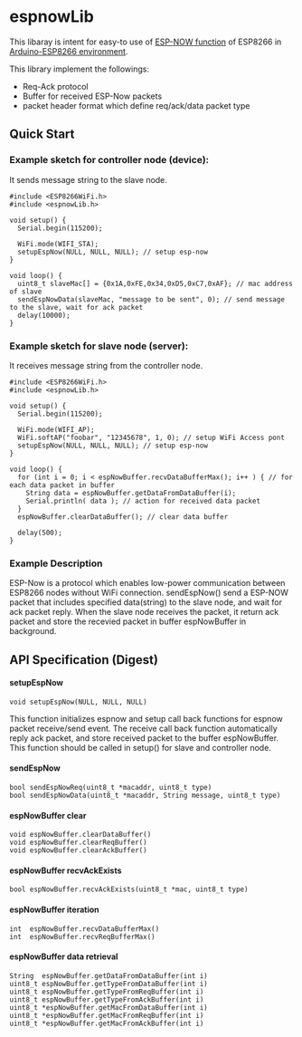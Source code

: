 # espnowLib

This libaray is intent for easy-to use of [ESP-NOW function](https://espressif.com/en/products/software/esp-now/overview) of ESP8266 in [Arduino-ESP8266 environment](https://github.com/esp8266/Arduino).

This library implement the followings:
* Req-Ack protocol
* Buffer for received ESP-Now packets
* packet header format which define req/ack/data packet type

## Quick Start

### Example sketch for controller node (device):
It sends message string to the slave node.
```Arduino
#include <ESP8266WiFi.h>
#include <espnowLib.h>

void setup() {
  Serial.begin(115200);

  WiFi.mode(WIFI_STA);
  setupEspNow(NULL, NULL, NULL); // setup esp-now
}

void loop() {
  uint8_t slaveMac[] = {0x1A,0xFE,0x34,0xD5,0xC7,0xAF}; // mac address of slave
  sendEspNowData(slaveMac, "message to be sent", 0); // send message to the slave, wait for ack packet
  delay(10000);
}
```

### Example sketch for slave node (server):
It receives message string from the controller node.
```Arduino
#include <ESP8266WiFi.h>
#include <espnowLib.h>

void setup() {
  Serial.begin(115200);

  WiFi.mode(WIFI_AP);
  WiFi.softAP("foobar", "12345678", 1, 0); // setup WiFi Access pont
  setupEspNow(NULL, NULL, NULL); // setup esp-now
}

void loop() {
  for (int i = 0; i < espNowBuffer.recvDataBufferMax(); i++ ) { // for each data packet in buffer
    String data = espNowBuffer.getDataFromDataBuffer(i);
    Serial.println( data ); // action for received data packet
  }
  espNowBuffer.clearDataBuffer(); // clear data buffer

  delay(500);
}
```
### Example Description
ESP-Now is a protocol which enables low-power communication between ESP8266 nodes without WiFi connection.
sendEspNow() send a ESP-NOW packet that includes specified data(string) to the slave node, and wait for ack packet reply. When the slave node receives the packet, it return ack packet and store the recevied packet in buffer espNowBuffer in background.

## API Specification (Digest)

#### setupEspNow
```Arduino
void setupEspNow(NULL, NULL, NULL)
```
This function initializes espnow and setup call back functions for espnow packet receive/send event.
The receive call back function automatically reply ack packet, and store received packet to the buffer espNowBuffer.
This function should be called in setup() for slave and controller node.

#### sendEspNow
```Arduino
bool sendEspNowReq(uint8_t *macaddr, uint8_t type)
bool sendEspNowData(uint8_t *macaddr, String message, uint8_t type)
```

#### espNowBuffer clear
```Arduino
void espNowBuffer.clearDataBuffer()
void espNowBuffer.clearReqBuffer()
void espNowBuffer.clearAckBuffer()
```
#### espNowBuffer recvAckExists  
```Arduino
bool espNowBuffer.recvAckExists(uint8_t *mac, uint8_t type)
```
#### espNowBuffer iteration
```Arduino
int  espNowBuffer.recvDataBufferMax()
int  espNowBuffer.recvReqBufferMax()
```
#### espNowBuffer data retrieval
```Arduino
String  espNowBuffer.getDataFromDataBuffer(int i)
uint8_t espNowBuffer.getTypeFromDataBuffer(int i)
uint8_t espNowBuffer.getTypeFromReqBuffer(int i)
uint8_t espNowBuffer.getTypeFromAckBuffer(int i)
uint8_t *espNowBuffer.getMacFromDataBuffer(int i)
uint8_t *espNowBuffer.getMacFromReqBuffer(int i)
uint8_t *espNowBuffer.getMacFromAckBuffer(int i)
```
